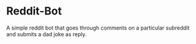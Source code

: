 # Reddit-Bot
A simple reddit bot that goes through comments on a particular subreddit and submits a dad joke as reply.
